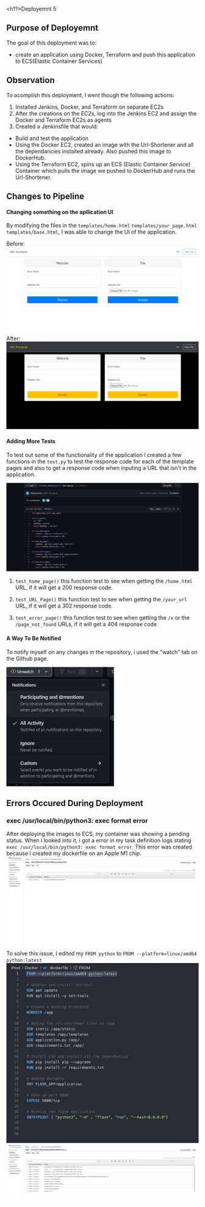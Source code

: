<h1?>Deployemnt 5</h1>

## Purpose of Deployemnt
The goal of this deployment was to:
- create an application using Docker, Terraform and push this application to ECS(Elastic Container Services)

## Observation
To acomplish this deployment, I went though the following actions:
1) Installed Jenkins, Docker, and Terraform on separate EC2s
2) After the creations on the EC2s, log into the Jenkins EC2 and assign the Docker and Terraform EC2s as agents
3) Created a Jenkinsfile that would:
- Build and test the application
- Using the Docker EC2, created an image with the Url-Shortener and all the dependancies installed already. Also pushed this image to DockerHub.
- Using the Terraform EC2, spins up an ECS (Elastic Container Service) Container which pulls the image we pushed to DockerHub and runs the Url-Shortener.


## Changes to Pipeline
#### Changing something on the apllication UI
By modifying the files in the `templates/home.html` `templates/your_page.html` `templates/base.html`, I was able to change the UI of the application.

Before:
![home.html](images/UI_Before_Edit.png)
After:
![home.html](images/UI_After_Edit.png)

#### Adding More Tests
To test out some of the functionality of the application I created a few functions in the `test.py` to test the response code for each of the template pages and also to get a response code when inputing a URL that isn't in the application.

![test.py](images/test_functions.png)

1) `test_home_page()` this function test to see when getting the `/home.html` URL, if it will get a 200 response code.

2) `test_URL_Page()` this function test to see when getting the `/your_url` URL, if it will get a 302 response code.

3) `test_error_page()` this function test to see when getting the `/x` or the `/page_not_found` URLs, if it will get a 404 response code.

#### A Way To Be Notified
To notify myself on any changes in the repository, i used the "watch" tab on the Github page.

![notifations](images/Notifcation1.png)


## Errors Occured During Deployment
### exec /usr/local/bin/python3: exec format error
After deploying the images to ECS, my container was showing a pending status. When i looked into it, i got a error in my task definition logs stating `exec /usr/local/bin/python3: exec format error`. This error was created because I created my dockerfile on an Apple M1 chip.
![ECS ERROR](images/ecs_error.png)
To solve this issue, I edited my `FROM python` to `FROM --platform=linux/amd64 python:latest`
![Docker update](images/docker_update.png)
![ECS Solved](images/ecs_solved.png)
